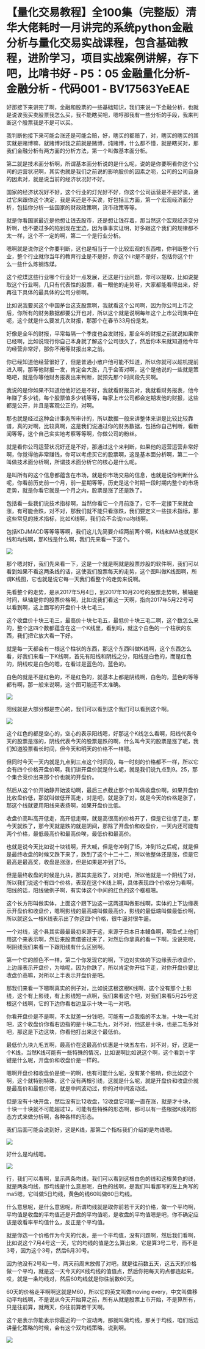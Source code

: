 # 【量化交易教程】全100集（完整版）清华大佬耗时一月讲完的系统python金融分析与量化交易实战课程，包含基础教程，进阶学习，项目实战案例讲解，存下吧，比啃书好 - P5：05 金融量化分析-金融分析 - 代码001 - BV17563YeEAE

好那接下来讲完了啊，金融和股票的一些基础知识，我们来说一下金融分析，也就是说诶我买卖股票我怎么买，我不能瞎买吧，嗯哼那我有一些分析的手段，我来判断这个股票我是不是可以买。

我判断他接下来可能会涨还是可能会赔，好，瞎买的都赔了，对，瞎买的瞎买的其实就是赌博嘛，就赌博对我之前就是赌博，纯赌博，什么都不懂，就是瞎买对，那我们金融分析有两方面的分析方法，第一个叫做基本面分析。

第二就是技术面分析啊，所谓基本面分析说的是什么呢，说的是你要啊看你这个公司的运营状况啊，其实也就是我们之前说的影响股价的因素之呃，公司的公司自身的因素对，就是说当前的经济状况好不好。

国家的经济状况好不好，这个行业的灯光好不好，你这个公司运营是不是好诶，通过它来跟你这个决定，我是买还是不买诶，好包括三方面，第一个宏观经济面分析，包括你分析一些国家的财政政策啊，货币政策等等。

就是你看国家最近是他想让钱去股市，还是想让钱存着，那当然这个宏观经济变分析啊，也不要过多的陷到现在里边，因为事事实证明，好多跟这个我们的规律都不太一样，这个不一定的啊，第二一个是行业分析。

嗯啊就是说你这个你要判断，这也是相当于一个比较宏观的东西啦，你判断整个行业，整个行业就你当年的教育行业是不是好，你这个i it是不是好，包括你这个什么一些什么炼钢炼煤。

这个挖煤这些行业哪个行业好一点发展，还这是行业问题，你可以提取，比如说提取这个行业啊，几只有代表性的股票，看一眼他的走势呀，大家都能看得出来，好再往下具体的最具体的公司分析啊。

比如说我要买这个中国茅台这支股票啊，我就看这个公司啊，因为你公司上市之后，你所有的财务数据都要公开也对，所以这个就是说啊每年这个上市公司集中在呃，这个就是什么要发几次财报，那那个在春节33月份是发。

好像是全年的财报，平常每隔一个季度也会发财报，那全年的财报之前就说如果你已经啊，比如说现行你自己本身就了解这个公司很久了，然后你本来就知道他今年的经营非常好，那你不用等财报出来之前。

你已经知道他经营很好了，但是普通小散户他可能不知道，所以你就可以趁机提前进入啊，那等他财报一发，肯定会大涨，几乎会答对啊，这个是他说的一些就是策略吧，就是你等他财务报表出来判断，就预先那个时间段先买啊。

我说的是你如果不知道他他好还是不好，我就看财报员对，我就看财务报表，他今年赚了多少钱，每个股票值多少钱等等，每家上市公司都会定期发他的财报，这些都是公开，并且是客观公正的，对啊。

那也就是经过这种会计事务所审计的，所以数据一般来讲整体来讲是比较比较靠谱，真的对啊，比较真啊，这是我们说通过你的财务数据，包括你自己判断，看新闻等等，这个自己实实地考察等等啊，你做公司的粉丝。

就是看你公司运营状况好还是不好，那通过这个来判断，如果他的运营运营非常好啊，你觉得他非常赚钱，你可以考虑买它的股票啊，这是基本面分析啊，第二一个叫做技术面分析啊，所谓技术面分析它的核心是什么呢。

是叫所有的这个信息都蕴含在市场，就是你市场交易的信息，也就是说你判断什么呢，你看前历史前一个月，前一星期等等，历史是这个时期一段时期内整个的市场走势，就是你看它就是一个月之内，股票是涨了还是跌了。

包括看一些我们说技术指标啊，当然你看它一个月前涨了，它不一定接下来就会涨，有可能会跌，对不对，那我们就不能只看涨跌，我们要定义一些技术指标，那这些常见的技术指标，比如K线啊，我们会不会说ma均线啊。

包括KDJMACD等等等等啊，我们这儿先简要介绍两前两个啊，K线和MA也就是K线和均线啊，那K线是什么啊，我们先来看一下这个。



![](img/03626d2dacde3e8fde1f20bdcace327f_1.png)

那个嗯对好，我们先来看一下，这是一个就是啊就是股票炒股的软件啊，我们可以看到如果不看这两条线的话，这使我们股票每天的走势，这个图叫做K线图啊，所谓K线图，它也就是说它每一天我们看整个的走势来说啊。

先看整个的走势，是从2017年5月4日，到2017年10月20号的股票走势啊，横轴是时间，纵轴是你的股票价格啊，比如说我们看这一天啊，指向2017年5月22号可以看到啊，这上面写的开盘价十块七毛三。

这个收盘价十块三毛三，最高价十块七毛五，最低价十块三毛二啊，这个数怎么来的，整个这四个数都蕴含在这一个K线里，看到吗，就这个白色的一个柱状的东西，我们把它放大看一下好。

就是每一天都会有一根这个柱状的东西，那这个东西叫做K线啊，这个东西怎么看，好我们来看一下K线啊，首先有阳线和阴线之分，阳线是白色的，而是红色的，阴线哎是白色的嗯，在看过是蓝色的，蓝色的。

白色的就是不是红色的，不是红色的，就基本上都是阴线啊，白色的，蓝色的等等都有啊，那一般来说啊，这个图可能还不太准确。



![](img/03626d2dacde3e8fde1f20bdcace327f_3.png)

阳线就是大部分都是空心的，我们可以看到这个我们可以看到这个啊。

![](img/03626d2dacde3e8fde1f20bdcace327f_5.png)

这个红色的都是空心的，空心的表示阳线嗯，好那这个K线怎么看啊，阳线代表今天的股票是涨的，阴线代表今天的股票是跌的啊，什么叫今天的股票是涨了呢，我们知道股票看长时间，但今天和明天的价格不一样嗯。

但同时今天一天内就是九点到三点这个时间段，每一时刻的价格都不一样，所以它会有四个价格开盘价啊，我们讲开盘价就是什么呢，就是我们说九点到9。25，那个集合竞价出来那个价也就的开盘价。

然后从这个价开始静开始波动啊，最后三点截止那个价叫做收盘价啊，如果开盘价比收盘价低，那就叫做低开高走，对是吧，就是涨了对，就是今天的价格是涨了，那这个线就要用阳线来表扬啊，如果开盘价比低。

收盘价高叫高开低走，高开低走啊，就是高很高的价格开了，但是它往低了走，那今天就跌了，那今天就是跌的就是阴间，那除了开盘价和收盘价，一天内还可能有两个价格，最低最高价和最高价唉，最低价和最高价。

也就是说今天比如说十块钱啊，开大喊，但是夸冲到了15，冲到15之后呢，就是但是最终收盘的时候又跌下来了，跌到了这个十二十二，所以他整体还是涨，但是它最高是最高奖，收盘是涨涨，但是如果是冲到了15。

但是最终收盘的时候是九块，那其实是跌了，对对吧，所以他就是一个阴线了对，所以我们说这个有四个价格，表现在这个K线上啊，具体表现四个价格分为看啊，阳线的话，阳线做例子啊，有实体这个中间的红色的这个框框嗯。

这个长方形叫做实体，上面这个跟下边这一这两道叫做影线啊，实体的上下边缘表示开盘价和收盘价，嗯啊影线的最高端叫做最高价，影线的最低端叫做最低价啊，所以就这么一根K线表示出了你这四个价格，很牛逼对很牛逼。

一个对线，这个县其实最最最初来源于这，来源于日本日本鳗鱼啊，啊鱼式上他们用这个来表示啊，然后来股票借鉴过来了，对然后你拿真的看一下啊，没说完呢，啊阴线我们来看一下跟阳线有什么区别啊。

第一个它的颜色不一样，第二个你发现它的啊，下边对实体的下边缘表示收盘价，上边缘表示开盘价，为啥呢，因为你跌了，所以肯定你开往下走，对你开盘价要比收盘价高嘛，对所以上半表示开盘价是吧。

那我们来看一下嗯啊真实的例子对，比如说这根这根K线啊，这个没有那个上影线，这个有上影线，有上影线短一点啊，我们来看这个吧，对我们来看5月25号这根这个线啊，它的下边你看右边显示十块一毛一对吧。

你看开盘价是不是啊，不太就差一分钱吧，可能有一点我指的不太准，十块一毛对吧，这个收盘价你看右边指的是十块二毛九，对不对，他这是十块，也是二毛多对吧，那这是下边这块，你看他打出来这个最低价。

最低价九块九毛五啊，最高价在这最高价优惠是十块五左右，对不对，好，这是一个K线，当然K线可能有一些特殊的情况，比如说啊比如说这个啊，这个看到十字键是什么呢，开盘价和收盘价是一样的。

嗯啊开盘价和收盘价是统一的啊，也有可能什么呢，没有某个影响，你比如这个啊，这个就特别特殊，这个没有两根引线，这就是什么呢，就是开盘价和收盘价就是最高价和最低价嗯，就是中间波动过，你的对中间波动过。

但是没有十块开盘，然后没有比12收盘，12收盘它可能一直在涨，就是才十块，十块一十块就不可能超过12，可能有些特殊的形态啊，那可以有一些根据K线的形态方式来做分析啊，各种各样的形态。

我们后面可能会说到好，这是K线，那第二个指标我们介绍的是均线嗯。

![](img/03626d2dacde3e8fde1f20bdcace327f_7.png)

好什么是均线嗯。

![](img/03626d2dacde3e8fde1f20bdcace327f_9.png)

行，我们可以看啊，显示两条均线，我们可以看到这根白色的线和这根黄色的线，就是两条均线，那均线是什么意思呢，白色的线啊，是我们叫看那写的左上角写的ma5嗯，它叫做5日均线，黄色的线60叫做60日均线。

什么意思呢，是什么意思呢，所谓均线就是取你前若干天的价格，做一个平均啊，平均值是收盘的平均值还是开盘的平均值呃，是收盘的平均值嗯是吧，你不确定应该是收看率平均值什么，反正是个平均值。

就是你选一个价格作为今天的代表，是一个平均值，没有问题啊，然后我们看啊，比如说这个7月4号这一天，它的均线的值是怎么算出来，它是算3号二号，而不是3号，因为这个3号，然后6月30号。

因为他没有2号和一号，两天前周末放假了对吧，就是往前数五天，这五天的价格做一个平均，就是这一天今天的K线均线的值值点，然后你把每天的点都连起来，哎，就是一条均线对，然后60均线就是你往前数60天。

60天的价格走平啊啊这就是M60，所以它的英文叫做moving every，中文叫做移动平均线啊，不是说从今天开始算之前，所有从就是股票上市开始，不是算所有，只是往前算，就两天，你往前算若干天啊。

这个是表示你能表示你最近的一个波动两，那就叫做均线，那关于均线，咱们后边讲量化策略的时候，会有这个双均线策略，说到啊。



![](img/03626d2dacde3e8fde1f20bdcace327f_11.png)